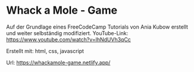 # Whack a Mole - Game

Auf der Grundlage eines FreeCodeCamp Tutorials von Ania Kubow erstellt und weiter selbständig modifiziert. YouTube-Link: https://www.youtube.com/watch?v=lhNdUVh3qCc

Erstellt mit: html, css, javascript

Url: https://whackamole-game.netlify.app/
